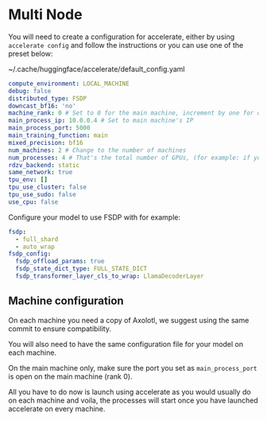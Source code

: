 # Multi Node

You will need to create a configuration for accelerate, either by using `accelerate config` and follow the instructions or you can use one of the preset below:

~/.cache/huggingface/accelerate/default_config.yaml
```yaml
compute_environment: LOCAL_MACHINE
debug: false
distributed_type: FSDP
downcast_bf16: 'no'
machine_rank: 0 # Set to 0 for the main machine, increment by one for other machines
main_process_ip: 10.0.0.4 # Set to main machine's IP
main_process_port: 5000
main_training_function: main
mixed_precision: bf16
num_machines: 2 # Change to the number of machines
num_processes: 4 # That's the total number of GPUs, (for example: if you have 2 machines with 4 GPU, put 8)
rdzv_backend: static
same_network: true
tpu_env: []
tpu_use_cluster: false
tpu_use_sudo: false
use_cpu: false
```

Configure your model to use FSDP with for example:
```yaml
fsdp:
  - full_shard
  - auto_wrap
fsdp_config:
  fsdp_offload_params: true
  fsdp_state_dict_type: FULL_STATE_DICT
  fsdp_transformer_layer_cls_to_wrap: LlamaDecoderLayer
```

## Machine configuration

On each machine you need a copy of Axolotl, we suggest using the same commit to ensure compatibility.

You will also need to have the same configuration file for your model on each machine.

On the main machine only, make sure the port you set as `main_process_port` is open on the main machine (rank 0).

All you have to do now is launch using accelerate as you would usually do on each machine and voila, the processes will start once you have launched accelerate on every machine.
